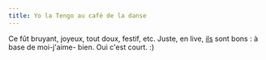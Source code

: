 ```yaml
---
title: Yo la Tengo au café de la danse
---
```


Ce fût bruyant, joyeux, tout doux, festif, etc. Juste, en live,
[ils](http://www.last.fm/music/Yo+La+Tengo) sont bons : à base de moi-j'aime-
bien. Oui c'est court. :)

